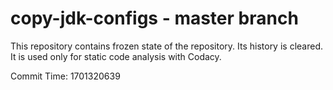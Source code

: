 # copy-jdk-configs - master branch

This repository contains frozen state of the repository.
Its history is cleared. It is used only for static code
analysis with Codacy.

Commit Time: 1701320639